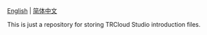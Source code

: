 [English](README.md) | [简体中文](README_cn.md)

This is just a repository for storing TRCloud Studio introduction files.
